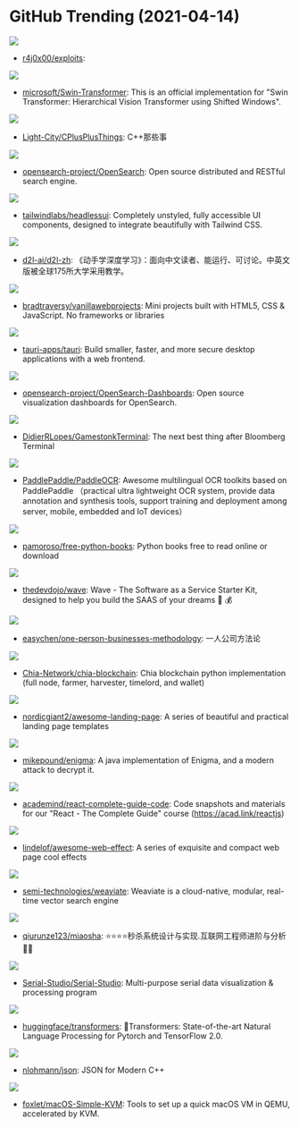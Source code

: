 # GitHub Trending (2021-04-14)

![](https://img.shields.io/badge/JavaScript-New%20280-green?style=flat-square&logo=appveyor)
- [r4j0x00/exploits](https://github.com/r4j0x00/exploits): 

![](https://img.shields.io/badge/Python-New%20149-green?style=flat-square&logo=appveyor)
- [microsoft/Swin-Transformer](https://github.com/microsoft/Swin-Transformer): This is an official implementation for "Swin Transformer: Hierarchical Vision Transformer using Shifted Windows".

![](https://img.shields.io/badge/C%2B%2B-New%2070-green?style=flat-square&logo=appveyor)
- [Light-City/CPlusPlusThings](https://github.com/Light-City/CPlusPlusThings): C++那些事

![](https://img.shields.io/badge/Java-New%20333-green?style=flat-square&logo=appveyor)
- [opensearch-project/OpenSearch](https://github.com/opensearch-project/OpenSearch): Open source distributed and RESTful search engine.

![](https://img.shields.io/badge/TypeScript-New%20251-green?style=flat-square&logo=appveyor)
- [tailwindlabs/headlessui](https://github.com/tailwindlabs/headlessui): Completely unstyled, fully accessible UI components, designed to integrate beautifully with Tailwind CSS.

![](https://img.shields.io/badge/Python-New%20257-green?style=flat-square&logo=appveyor)
- [d2l-ai/d2l-zh](https://github.com/d2l-ai/d2l-zh): 《动手学深度学习》：面向中文读者、能运行、可讨论。中英文版被全球175所大学采用教学。

![](https://img.shields.io/badge/JavaScript-New%20183-green?style=flat-square&logo=appveyor)
- [bradtraversy/vanillawebprojects](https://github.com/bradtraversy/vanillawebprojects): Mini projects built with HTML5, CSS & JavaScript. No frameworks or libraries

![](https://img.shields.io/badge/Rust-New%20315-green?style=flat-square&logo=appveyor)
- [tauri-apps/tauri](https://github.com/tauri-apps/tauri): Build smaller, faster, and more secure desktop applications with a web frontend.

![](https://img.shields.io/badge/TypeScript-New%2096-green?style=flat-square&logo=appveyor)
- [opensearch-project/OpenSearch-Dashboards](https://github.com/opensearch-project/OpenSearch-Dashboards): Open source visualization dashboards for OpenSearch.

![](https://img.shields.io/badge/Python-New%2081-green?style=flat-square&logo=appveyor)
- [DidierRLopes/GamestonkTerminal](https://github.com/DidierRLopes/GamestonkTerminal): The next best thing after Bloomberg Terminal

![](https://img.shields.io/badge/Python-New%2039-green?style=flat-square&logo=appveyor)
- [PaddlePaddle/PaddleOCR](https://github.com/PaddlePaddle/PaddleOCR): Awesome multilingual OCR toolkits based on PaddlePaddle （practical ultra lightweight OCR system, provide data annotation and synthesis tools, support training and deployment among server, mobile, embedded and IoT devices）

![](https://img.shields.io/badge/none-New%20299-green?style=flat-square&logo=appveyor)
- [pamoroso/free-python-books](https://github.com/pamoroso/free-python-books): Python books free to read online or download

![](https://img.shields.io/badge/PHP-New%20111-green?style=flat-square&logo=appveyor)
- [thedevdojo/wave](https://github.com/thedevdojo/wave): Wave - The Software as a Service Starter Kit, designed to help you build the SAAS of your dreams 🚀 💰

![](https://img.shields.io/badge/none-New%20284-green?style=flat-square&logo=appveyor)
- [easychen/one-person-businesses-methodology](https://github.com/easychen/one-person-businesses-methodology): 一人公司方法论

![](https://img.shields.io/badge/Python-New%20195-green?style=flat-square&logo=appveyor)
- [Chia-Network/chia-blockchain](https://github.com/Chia-Network/chia-blockchain): Chia blockchain python implementation (full node, farmer, harvester, timelord, and wallet)

![](https://img.shields.io/badge/none-New%20289-green?style=flat-square&logo=appveyor)
- [nordicgiant2/awesome-landing-page](https://github.com/nordicgiant2/awesome-landing-page): A series of beautiful and practical landing page templates

![](https://img.shields.io/badge/Java-New%2047-green?style=flat-square&logo=appveyor)
- [mikepound/enigma](https://github.com/mikepound/enigma): A java implementation of Enigma, and a modern attack to decrypt it.

![](https://img.shields.io/badge/none-New%2019-green?style=flat-square&logo=appveyor)
- [academind/react-complete-guide-code](https://github.com/academind/react-complete-guide-code): Code snapshots and materials for our "React - The Complete Guide" course (https://acad.link/reactjs)

![](https://img.shields.io/badge/none-New%20314-green?style=flat-square&logo=appveyor)
- [lindelof/awesome-web-effect](https://github.com/lindelof/awesome-web-effect): A series of exquisite and compact web page cool effects

![](https://img.shields.io/badge/Go-New%2090-green?style=flat-square&logo=appveyor)
- [semi-technologies/weaviate](https://github.com/semi-technologies/weaviate): Weaviate is a cloud-native, modular, real-time vector search engine

![](https://img.shields.io/badge/Java-New%2046-green?style=flat-square&logo=appveyor)
- [qiurunze123/miaosha](https://github.com/qiurunze123/miaosha): ⭐⭐⭐⭐秒杀系统设计与实现.互联网工程师进阶与分析🙋🐓

![](https://img.shields.io/badge/C%2B%2B-New%2068-green?style=flat-square&logo=appveyor)
- [Serial-Studio/Serial-Studio](https://github.com/Serial-Studio/Serial-Studio): Multi-purpose serial data visualization & processing program

![](https://img.shields.io/badge/Python-New%20159-green?style=flat-square&logo=appveyor)
- [huggingface/transformers](https://github.com/huggingface/transformers): 🤗Transformers: State-of-the-art Natural Language Processing for Pytorch and TensorFlow 2.0.

![](https://img.shields.io/badge/C%2B%2B-New%2044-green?style=flat-square&logo=appveyor)
- [nlohmann/json](https://github.com/nlohmann/json): JSON for Modern C++

![](https://img.shields.io/badge/Shell-New%20167-green?style=flat-square&logo=appveyor)
- [foxlet/macOS-Simple-KVM](https://github.com/foxlet/macOS-Simple-KVM): Tools to set up a quick macOS VM in QEMU, accelerated by KVM.

